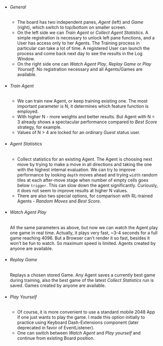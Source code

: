 * ###### General
  * The board has two independent panes, *Agent* (left) and *Game* (right), which switch to top/bottom on smaller screen.
  * On the left side we can *Train Agent* or *Collect Agent Statistics*. A simple registration is necessary to unlock left pane functions, and a User has access only to her Agents. The Training process in particular can take a lot of time. A registered User can launch the process and come back next day to see the results in the Log Window.
  * On the right side one can *Watch Agent Play*, *Replay Game* or *Play Yourself*. No registration necessary and all Agents/Games are available.
   
* ###### Train Agent
  * We can train new Agent, or keep training existing one. The most important parameter is N, it determines which feature function is employed. 
  * With higher N - more weights and better results. But Agent with N = 3 already shows a spectacular performance compared to *Best Score* strategy, for example.
  * Values of N > 4 are locked for an ordinary *Guest* status user.
   
* ###### Agent Statistics
  * Collect statistics for an existing Agent. The Agent is choosing next move by trying to make a move in all directions and taking the one with the highest internal evaluation. We can try to improve performance by looking `depth` moves ahead and trying `width` random tiles at each after-move stage when number of empty cells goes below `trigger`. This can slow down the agent significantly. Curiously, it does not seem to improve results at higher N values. 
  * There are also two special options, for comparison with RL-trained Agents - *Random Moves* and *Best Score*.
   
* ###### Watch Agent Play
  All the same parameters as above, but now we can watch the Agent play one game in real time. Actually, it plays very fast, ~3-4 seconds for a full game reaching 4096. But a Browser can't render it so fast, besides it won't be fun to watch. So maximum speed is limited. Agents created by anyone are available.
   
* ###### Replay Game
  Replays a chosen stored Game. Any Agent saves a currently best game during training, also the best game of the latest *Collect Statistics* run is saved. Games created by anyone are available.
   
* ###### Play Yourself
  * Of course, it is more convenient to use a standard mobile 2048 App if one just wants to play the game. I made this option initially to practice using Keyboard Dash-Extensions component (later deprecated in favor of EventListener).
  * One can switch between *Watch Agent* and *Play yourself* and continue from existing Board position.